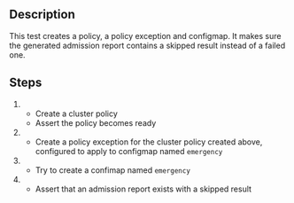 ## Description

This test creates a policy, a policy exception and configmap.
It makes sure the generated admission report contains a skipped result instead of a failed one.

## Steps

1.  - Create a cluster policy
    - Assert the policy becomes ready
1.  - Create a policy exception for the cluster policy created above, configured to apply to configmap named `emergency`
1.  - Try to create a confimap named `emergency`
1.  - Assert that an admission report exists with a skipped result
